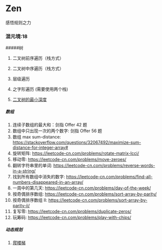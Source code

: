 # Zen
感悟规则之力



### 混元境:18



#####树

1. 二叉树前序遍历（栈方式）

2. 二叉树中序遍历（栈方式）

3. 层级遍历

4. 之字形遍历 (需要使用两个栈)

5. [二叉树的最小深度](https://leetcode-cn.com/problems/minimum-depth-of-binary-tree/)

   

##### 数组

1. 连续子数组的最大和：剑指 Offer 42 题
2. 数组中只出现一次的两个数字: 剑指 Offer 56 题
3. 数组 max sum-distance: https://stackoverflow.com/questions/32067492/maximize-sum-distance-for-integer-array#
4. 旋转矩阵: https://leetcode-cn.com/problems/rotate-matrix-lcci/
5. 移动零: https://leetcode-cn.com/problems/move-zeroes/
6. 翻转字符串里的单词: https://leetcode-cn.com/problems/reverse-words-in-a-string/
7. 找到所有数组中消失的数字: https://leetcode-cn.com/problems/find-all-numbers-disappeared-in-an-array/
8. 一周中的第几天: https://leetcode-cn.com/problems/day-of-the-week/
9. 按奇偶排序数组: https://leetcode-cn.com/problems/sort-array-by-parity/
10. 按奇偶排序数组 II: https://leetcode-cn.com/problems/sort-array-by-parity-ii/
11. 复写零: https://leetcode-cn.com/problems/duplicate-zeros/
12. 玩筹码: https://leetcode-cn.com/problems/play-with-chips/

##### 动态规划

1. [爬楼梯](https://leetcode-cn.com/problems/climbing-stairs/) 